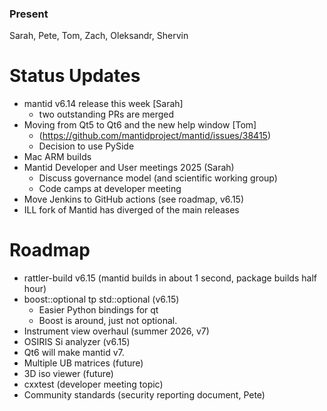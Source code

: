 ### Present
Sarah, Pete, Tom, Zach, Oleksandr, Shervin

# Status Updates
- mantid v6.14 release this week [Sarah]
   -  two outstanding PRs are merged 
- Moving from Qt5 to Qt6 and the new help window [Tom]
  - (https://github.com/mantidproject/mantid/issues/38415)
  - Decision to use PySide
- Mac ARM builds
- Mantid Developer and User meetings 2025 (Sarah)
  - Discuss governance model (and scientific working group)
  - Code camps at developer meeting
- Move Jenkins to GitHub actions (see roadmap, v6.15)
- ILL fork of Mantid has diverged of the main releases

# Roadmap
- rattler-build v6.15 (mantid builds in about 1 second, package builds half hour)
- boost::optional tp std::optional (v6.15)
   - Easier Python bindings for qt
   - Boost is around, just not optional.
- Instrument view overhaul (summer 2026, v7)
- OSIRIS Si analyzer (v6.15)
- Qt6 will make mantid v7.
- Multiple UB matrices (future)
- 3D iso viewer (future)
- cxxtest (developer meeting topic)
- Community standards (security reporting document, Pete)
